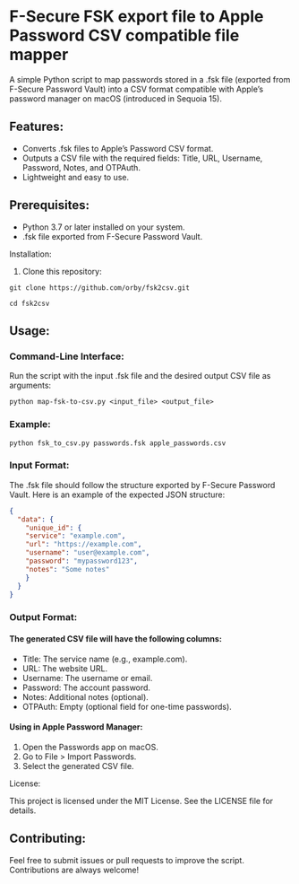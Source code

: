 # F-Secure FSK export file to Apple Password CSV compatible file mapper

A simple Python script to map passwords stored in a .fsk file (exported from F-Secure Password Vault) into a CSV format compatible with Apple’s password manager on macOS (introduced in Sequoia 15).

## Features:
 * Converts .fsk files to Apple’s Password CSV format.
 * Outputs a CSV file with the required fields: Title, URL, Username, Password, Notes, and OTPAuth.
 * Lightweight and easy to use.

## Prerequisites:
 * Python 3.7 or later installed on your system.
 * .fsk file exported from F-Secure Password Vault.

Installation:
1.	Clone this repository:

`git clone https://github.com/orby/fsk2csv.git`

`cd fsk2csv`

## Usage:

### Command-Line Interface:

Run the script with the input .fsk file and the desired output CSV file as arguments:

`python map-fsk-to-csv.py <input_file> <output_file>`

### Example:
`python fsk_to_csv.py passwords.fsk apple_passwords.csv`

### Input Format:

The .fsk file should follow the structure exported by F-Secure Password Vault. Here is an example of the expected JSON structure:

```json
{
  "data": {
    "unique_id": {
    "service": "example.com",
    "url": "https://example.com",
    "username": "user@example.com",
    "password": "mypassword123",
    "notes": "Some notes"
    }
  }
}
```

### Output Format:

#### The generated CSV file will have the following columns:
 * Title: The service name (e.g., example.com).
 * URL: The website URL.
 * Username: The username or email.
 * Password: The account password.
 * Notes: Additional notes (optional).
 * OTPAuth: Empty (optional field for one-time passwords).

#### Using in Apple Password Manager:
1.	Open the Passwords app on macOS.
2.	Go to File > Import Passwords.
3.	Select the generated CSV file.

License:

This project is licensed under the MIT License. See the LICENSE file for details.

## Contributing:

Feel free to submit issues or pull requests to improve the script. Contributions are always welcome!
